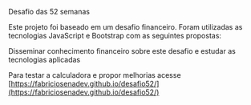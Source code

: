 Desafio das 52 semanas

Este projeto foi baseado em um desafio financeiro. 
Foram utilizadas as tecnologias JavaScript e Bootstrap com as seguintes propostas:

Disseminar conhecimento financeiro sobre este desafio e estudar as tecnologias aplicadas

Para testar a calculadora e propor melhorias acesse [https://fabriciosenadev.github.io/desafio52/](https://fabriciosenadev.github.io/desafio52/)
